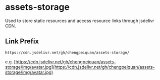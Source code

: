 # assets-storage

Used to store static resources and access resource links through jsdelivr CDN.

## Link Prefix

```
https://cdn.jsdelivr.net/gh/chengpeiquan/assets-storage/
```

e.g. [https://cdn.jsdelivr.net/gh/chengpeiquan/assets-storage/img/avatar.jpg](https://cdn.jsdelivr.net/gh/chengpeiquan/assets-storage/img/avatar.jpg)
